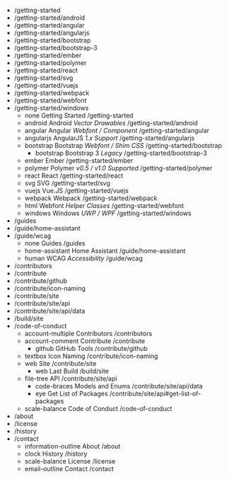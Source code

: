 - /getting-started
- /getting-started/android
- /getting-started/angular
- /getting-started/angularjs
- /getting-started/bootstrap
- /getting-started/bootstrap-3
- /getting-started/ember
- /getting-started/polymer
- /getting-started/react
- /getting-started/svg
- /getting-started/vuejs
- /getting-started/webpack
- /getting-started/webfont
- /getting-started/windows
  - none Getting Started /getting-started
  - android Android _Vector Drawables_ /getting-started/android
  - angular Angular _Webfont / Component_ /getting-started/angular
  - angularjs AngularJS _1.x Support_ /getting-started/angularjs
  - bootstrap Bootstrap _Webfont / Shim CSS_ /getting-started/bootstrap
    - bootstrap Bootstrap 3 _Legacy_ /getting-started/bootstrap-3
  - ember Ember /getting-started/ember
  - polymer Polymer _v0.5 / v1.0 Supported_ /getting-started/polymer
  - react React /getting-started/react
  - svg SVG /getting-started/svg
  - vuejs Vue.JS /getting-started/vuejs
  - webpack Webpack /getting-started/webpack
  - html Webfont _Helper Classes_ /getting-started/webfont
  - windows Windows _UWP / WPF_ /getting-started/windows
- /guides
- /guide/home-assistant
- /guide/wcag
  - none Guides /guides
  - home-assistant Home Assistant /guide/home-assistant
  - human WCAG _Accessibility_ /guide/wcag
- /contributors
- /contribute
- /contribute/github
- /contribute/icon-naming
- /contribute/site
- /contribute/site/api
- /contribute/site/api/data
- /build/site
- /code-of-conduct
  - account-multiple Contributors /contributors
  - account-comment Contribute /contribute
    - github GitHub Tools /contribute/github
  - textbox Icon Naming /contribute/icon-naming
  - web Site /contribute/site
    - web Last Build /build/site
  - file-tree API /contribute/site/api
    - code-braces Models and Enums /contribute/site/api/data
    - eye Get List of Packages /contribute/site/api#get-list-of-packages
  - scale-balance Code of Conduct /code-of-conduct
- /about
- /license
- /history
- /contact
  - information-outline About /about
  - clock History /history
  - scale-balance License /license
  - email-outline Contact /contact